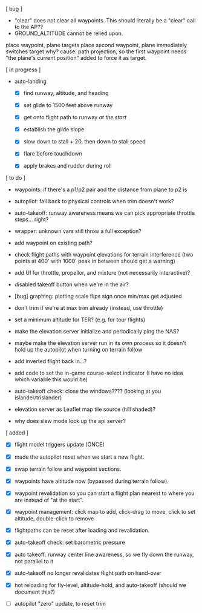 [ bug ]

- "clear" does not clear all waypoints. This should literally be a "clear" call to the AP??
- GROUND_ALTITUDE cannot be relied upon.

place waypoint, plane targets
place second waypoint, plane immediately switches target
why?
cause: path projection, so the first waypoint needs "the plane's current position" added to force it as target.

[ in progress ]

- auto-landing
  - [x] find runway, altitude, and heading
  - [x] set glide to 1500 feet above runway
  - [x] get onto flight path to runway *at the start*
  - [x] establish the glide slope
  - [x] slow down to stall + 20, then down to stall speed
  - [x] flare before touchdown
  - [x] apply brakes and rudder during roll


[ to do ]

- waypoints: if there's a p1/p2 pair and the distance from plane to p2 is

- autopilot: fall back to physical controls when trim doesn't work?
- auto-takeoff: runway awareness means we can pick appropriate throttle steps... right?
- wrapper: unknown vars still throw a full exception?
- add waypoint on existing path?
- check flight paths with waypoint elevations for terrain interference (two points at 400' with 1000' peak in between should get a warning)
- add UI for throttle, propellor, and mixture (not necessarily interactive)?
- disabled takeoff button when we're in the air?
- [bug] graphing: plotting scale flips sign once min/max get adjusted
- don't trim if we're at max trim already (instead, use throttle)
- set a minimum altitude for TER? (e.g. for tour flights)
- make the elevation server initialize and periodically ping the NAS?
- maybe make the elevation server run in its own process so it doesn't hold up the autopilot when turning on terrain follow
- add inverted flight back in...?
- add code to set the in-game course-select indicator (I have no idea which variable this would be)
- auto-takeoff check: close the windows???? (looking at you islander/trislander)
- elevation server as Leaflet map tile source (hill shaded)?
- why does slew mode lock up the api server?

[ added ]

- [x] flight model triggers update (ONCE)
- [x] made the autopilot reset when we start a new flight.
- [x] swap terrain follow and waypoint sections.

- [x] waypoints have altitude now (bypassed during terrain follow).
- [x] waypoint revalidation so you can start a flight plan nearest to where you are instead of "at the start".
- [x] waypoint management: click map to add, click-drag to move, click to set altitude, double-click to remove
- [x] flightpaths can be reset after loading and revalidation.

- [x] auto-takeoff check: set barometric pressure
- [x] auto takeoff: runway center line awareness, so we fly down the runway, not parallel to it
- [x] auto-takeoff no longer revalidates flight path on hand-over

- [x] hot reloading for fly-level, altitude-hold, and auto-takeoff (should we document this?)

- [ ] autopilot "zero" update, to reset trim

